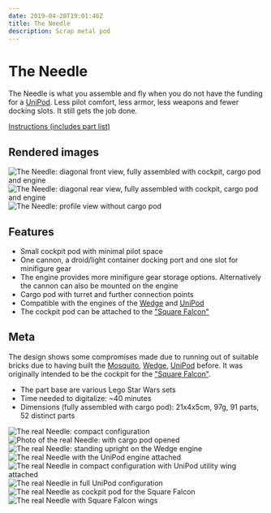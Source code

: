 ```yaml
---
date: 2019-04-28T19:01:46Z
title: The Needle
description: Scrap metal pod
---
```


# The Needle

The Needle is what you assemble and fly when you do not have the funding for a [UniPod](../universal-pod/). Less pilot comfort, less armor, less weapons and fewer docking slots. It still gets the job done.

[Instructions (includes part list)](the-needle-instructions.pdf)

## Rendered images

![The Needle: diagonal front view, fully assembled with cockpit, cargo pod and engine](the_needle.png)
![The Needle: diagonal rear view, fully assembled with cockpit, cargo pod and engine](the_needle_rear.png)
![The Needle: profile view without cargo pod](the_needle_profile.png)

## Features

* Small cockpit pod with minimal pilot space
* One cannon, a droid/light container docking port and one slot for minifigure gear
* The engine provides more minifigure gear storage options. Alternatively the cannon can also be mounted on the engine
* Cargo pod with turret and further connection points
* Compatible with the engines of the [Wedge](../the-wedge) and [UniPod](../universal-pod/)
* The cockpit pod can be attached to the ["Square Falcon"](#TODO)

## Meta

The design shows some compromises made due to running out of suitable bricks due to having built the [Mosquito](../the-mosquito/), [Wedge](../the-wedge/), [UniPod](../universal-pod/) before. It was originally intended to be the cockpit for the ["Square Falcon"](#TODO).

* The part base are various Lego Star Wars sets
* Time needed to digitalize: ~40 minutes
* Dimensions (fully assembled with cargo pod): 21x4x5cm, 97g, 91 parts, 52 distinct parts

![The real Needle: compact configuration](real_needle_compact.jpg)
![Photo of the real Needle: with cargo pod opened](real_needle_open_cargo_pod.jpg)
![The real Needle: standing upright on the Wedge engine](real_needle_wedge_engine.jpg)
![The real Needle with the UniPod engine attached](real_needle_unipod_engine.jpg)
![The real Needle in compact configuration with UniPod utility wing attached](real_needle_unipod_utility_wing.jpg)
![The real Needle in full UniPod configuration](real_needle_unipod_config.jpg)
![The real Needle as cockpit pod for the Square Falcon](real_needle_as_square_falcon_cockpit.jpg)
![The real Needle with Square Falcon wings](real_needle_square_falcon_wings.jpg)

